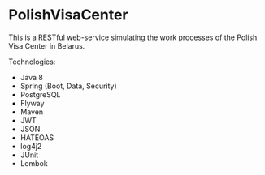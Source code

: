 # PolishVisaCenter
This is a RESTful web-service simulating the work processes of the Polish Visa Center in Belarus.

Technologies:
- Java 8
- Spring (Boot, Data, Security)
- PostgreSQL
- Flyway
- Maven
- JWT
- JSON
- HATEOAS
- log4j2
- JUnit
- Lombok
